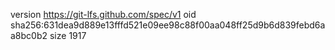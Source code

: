 version https://git-lfs.github.com/spec/v1
oid sha256:631dea9d889e13fffd521e09ee98c88f00aa048ff25d9b6d839febd6aa8bc0b2
size 1917
